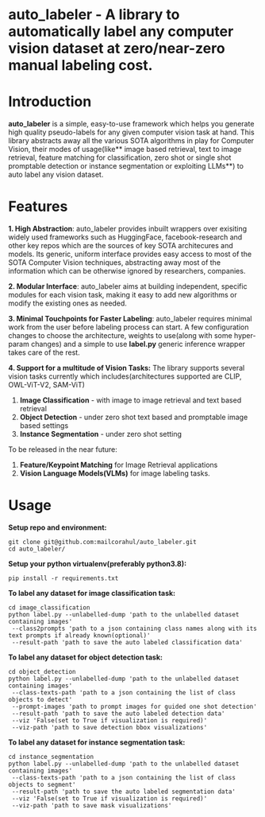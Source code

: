 # auto_labeler - A library to automatically label any computer vision dataset at zero/near-zero manual labeling cost.

# Introduction

**auto_labeler** is a simple, easy-to-use framework which helps you generate high quality pseudo-labels for any given computer vision task at hand. This library abstracts away all the various SOTA algorithms in play for Computer Vision, their modes of usage(like** image based retrieval, text to image retrieval, feature matching for classification, zero shot or single shot promptable detection or instance segmentation or exploiting LLMs**) to auto label any vision dataset.

# Features

**1. High Abstraction**: 
auto_labeler provides inbuilt wrappers over exisiting widely used frameworks such as HuggingFace, facebook-research and other key repos which are the sources of key SOTA architecures and models. Its generic, uniform interface provides easy access to most of the SOTA Computer Vision techniques, abstracting away most of the information which can be otherwise ignored by researchers, companies.

**2. Modular Interface**:
auto_labeler aims at building independent, specific modules for each vision task, making it easy to add new algorithms or modify the existing ones as needed.

**3. Minimal Touchpoints for Faster Labeling**:
auto_labeler requires minimal work from the user before labeling process can start. A few configuration changes to choose the architecture, weights to use(along with some hyper-param changes) and a simple to use **label.py** generic inference wrapper takes care of the rest.

**4. Support for a multitude of Vision Tasks:**
The library supports several vision tasks currently which includes(architectures supported are CLIP, OWL-ViT-V2, SAM-ViT)
1. **Image Classification** - with image to image retrieval and text based retrieval
2. **Object Detection** - under zero shot text based and promptable image based settings
3. **Instance Segmentation** - under zero shot setting

To be released in the near future:
1. **Feature/Keypoint Matching** for Image Retrieval applications
2. **Vision Language Models(VLMs)** for image labeling tasks.

# Usage

**Setup repo and environment:**

```
git clone git@github.com:mailcorahul/auto_labeler.git
cd auto_labeler/
```

**Setup your python virtualenv(preferably python3.8):**
```
pip install -r requirements.txt
```

**To label any dataset for image classification task:**
```
cd image_classification
python label.py --unlabelled-dump 'path to the unlabelled dataset containing images'
 --class2prompts 'path to a json containing class names along with its text prompts if already known(optional)'
 --result-path 'path to save the auto labeled classification data'
```

**To label any dataset for object detection task:**
```
cd object_detection
python label.py --unlabelled-dump 'path to the unlabelled dataset containing images'
 --class-texts-path 'path to a json containing the list of class objects to detect'
 --prompt-images 'path to prompt images for guided one shot detection'
 --result-path 'path to save the auto labeled detection data'
 --viz 'False(set to True if visualization is required)'
 --viz-path 'path to save detection bbox visualizations'
```

**To label any dataset for instance segmentation task:**
```
cd instance_segmentation
python label.py --unlabelled-dump 'path to the unlabelled dataset containing images'
 --class-texts-path 'path to a json containing the list of class objects to segment'
 --result-path 'path to save the auto labeled segmentation data'
 --viz 'False(set to True if visualization is required)'
 --viz-path 'path to save mask visualizations'
```
